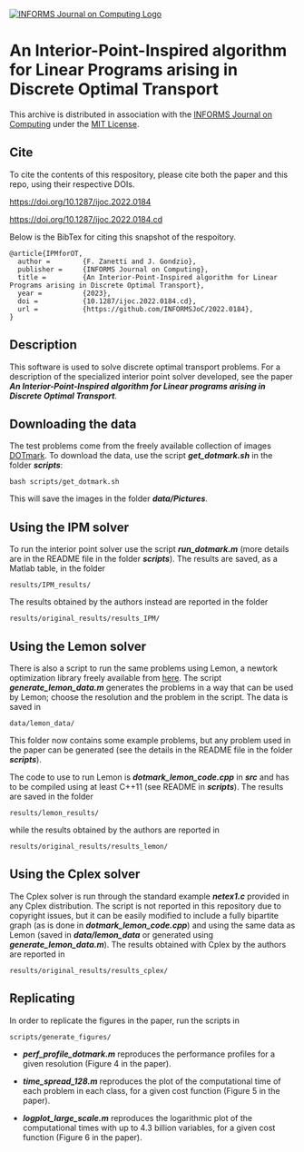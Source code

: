 [![INFORMS Journal on Computing Logo](https://INFORMSJoC.github.io/logos/INFORMS_Journal_on_Computing_Header.jpg)](https://pubsonline.informs.org/journal/ijoc)

# An Interior-Point-Inspired algorithm for Linear Programs arising in Discrete Optimal Transport

This archive is distributed in association with the [INFORMS Journal on
Computing](https://pubsonline.informs.org/journal/ijoc) under the [MIT License](LICENSE).



## Cite

To cite the contents of this respository, please cite both the paper and this repo, using their respective DOIs.

https://doi.org/10.1287/ijoc.2022.0184

https://doi.org/10.1287/ijoc.2022.0184.cd

Below is the BibTex for citing this snapshot of the respoitory.

```
@article{IPMforOT,
  author =        {F. Zanetti and J. Gondzio},
  publisher =     {INFORMS Journal on Computing},
  title =         {An Interior-Point-Inspired algorithm for Linear Programs arising in Discrete Optimal Transport},
  year =          {2023},
  doi =           {10.1287/ijoc.2022.0184.cd},
  url =           {https://github.com/INFORMSJoC/2022.0184},
}  
```

## Description

This software is used to solve discrete optimal transport problems. For a description of the specialized interior point solver developed, see the paper ***An Interior-Point-Inspired algorithm for Linear programs arising in Discrete Optimal Transport***. 


## Downloading the data
The test problems come from the freely available collection of images [DOTmark](http://www.stochastik.math.uni-goettingen.de/index.php?id=215/). To download the data, use the script ***get_dotmark.sh*** in the folder ***scripts***:
```
bash scripts/get_dotmark.sh
```
This will save the images in the folder ***data/Pictures***.




## Using the IPM solver

To run the interior point solver use the script ***run_dotmark.m*** (more details are in the README file in the folder ***scripts***). The results are saved, as a Matlab table, in the folder 
```
results/IPM_results/ 
```
The results obtained by the authors instead are reported in the folder
```
results/original_results/results_IPM/
```

## Using the Lemon solver

There is also a script to run the same problems using Lemon, a newtork optimization library freely available from [here](https://lemon.cs.elte.hu/trac/lemon/wiki/Downloads). The script ***generate_lemon_data.m*** generates the problems in a way that can be used by Lemon; choose the resolution and the problem in the script. The data is saved in
```
data/lemon_data/
```
This folder now contains some example problems, but any problem used in the paper can be generated (see the details in the README file in the folder ***scripts***).

The code to use to run Lemon is ***dotmark_lemon_code.cpp*** in ***src*** and has to be compiled using at least C++11 (see README in ***scripts***). The results are saved in the folder
```
results/lemon_results/
```
while the results obtained by the authors are reported in
```
results/original_results/results_lemon/
```


## Using the Cplex solver

The Cplex solver is run through the standard example ***netex1.c*** provided in any Cplex distribution. The script is not reported in this repository due to copyright issues, but it can be easily modified to include a fully bipartite graph (as is done in ***dotmark_lemon_code.cpp***) and using the same data as Lemon (saved in ***data/lemon_data*** or generated using ***generate_lemon_data.m***). The results obtained with Cplex by the authors are reported in 
```
results/original_results/results_cplex/
```







## Replicating

In order to replicate the figures in the paper, run the scripts in
```
scripts/generate_figures/
```

- ***perf_profile_dotmark.m*** reproduces the performance profiles for a given resolution (Figure 4 in the paper).

- ***time_spread_128.m*** reproduces the plot of the computational time of each problem in each class, for a given cost function (Figure 5 in the paper).

- ***logplot_large_scale.m*** reproduces the logarithmic plot of the computational times with up to 4.3 billion variables, for a given cost function (Figure 6 in the paper).
























